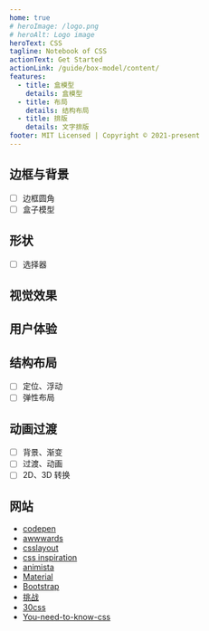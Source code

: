 ```yaml
---
home: true
# heroImage: /logo.png
# heroAlt: Logo image
heroText: CSS
tagline: Notebook of CSS
actionText: Get Started
actionLink: /guide/box-model/content/
features:
  - title: 盒模型
    details: 盒模型
  - title: 布局
    details: 结构布局
  - title: 排版
    details: 文字排版
footer: MIT Licensed | Copyright © 2021-present
---
```


## 边框与背景

- [ ] 边框圆角
- [ ] 盒子模型

## 形状

- [ ] 选择器

## 视觉效果

## 用户体验

## 结构布局

- [ ] 定位、浮动
- [ ] 弹性布局

## 动画过渡

- [ ] 背景、渐变
- [ ] 过渡、动画
- [ ] 2D、3D 转换

## 网站

- [codepen](https://codepen.io)
- [awwwards](https://www.awwwards.com)
- [csslayout](https://csslayout.io)
- [css inspiration](https://chokcoco.github.io/CSS-Inspiration)
- [animista](https://animista.net)
- [Material](https://material-components.github.io/material-components-web-catalog/#/)
- [Bootstrap](https://v3.bootcss.com/components/)
- [挑战](https://css-tricks.com/front-end-challenges/)
- [30css](https://www.30secondsofcode.org/css/s/transform-centering/)
- [You-need-to-know-css](https://lhammer.cn/You-need-to-know-css/#/zh-cn/)
